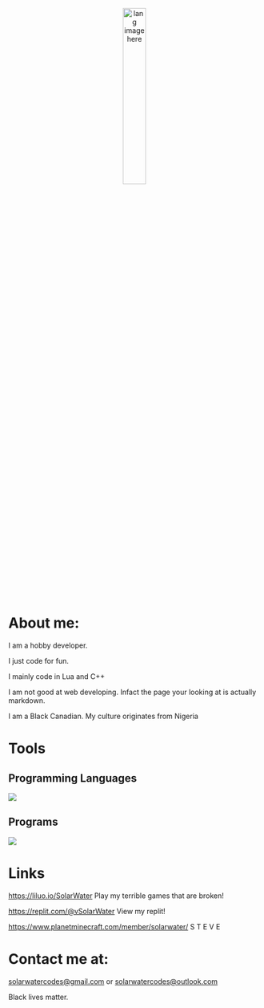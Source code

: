 <p align="center"><img width="30%" src="https://github.com/alansmathew/alansmathew/raw/master/lang.gif" alt="lang image here" /></p>

# About me:

I am a hobby developer.

I just code for fun.

I mainly code in Lua and C++

I am not good at web developing. Infact the page your looking at is actually markdown.

I am  a Black Canadian. My culture originates from Nigeria

# Tools

## Programming Languages
<p>
  <a href="https://skillicons.dev">
    <img src="https://skillicons.dev/icons?i=c,cpp,cs,lua,py&perline=2" />
  </a>
</p>

## Programs
<p>
  <a href="https://skillicons.dev">
    <img src="https://skillicons.dev/icons?i=vscode,visualstudio,github,git,docker,dotnet,vim&perline=2" />
  </a>
</p>

# Links

https://liluo.io/SolarWater  Play my terrible games that are broken!

https://replit.com/@vSolarWater  View my replit!

https://www.planetminecraft.com/member/solarwater/  S T E V E

# Contact me at:  

solarwatercodes@gmail.com or solarwatercodes@outlook.com

Black lives matter.
